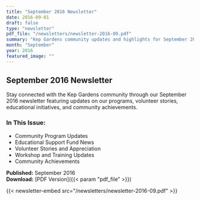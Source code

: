 ```yaml
---
title: "September 2016 Newsletter"
date: 2016-09-01
draft: false
type: "newsletter"
pdf_file: "/newsletters/newsletter-2016-09.pdf"
summary: "Kep Gardens community updates and highlights for September 2016"
month: "September"
year: 2016
featured_image: ""
---
```


## September 2016 Newsletter

Stay connected with the Kep Gardens community through our September 2016 newsletter featuring updates on our programs, volunteer stories, educational initiatives, and community achievements.

### In This Issue:
- Community Program Updates
- Educational Support Fund News
- Volunteer Stories and Appreciation
- Workshop and Training Updates
- Community Achievements

**Published:** September 2016  
**Download:** [PDF Version]({{< param "pdf_file" >}})

{{< newsletter-embed src="/newsletters/newsletter-2016-09.pdf" >}}
